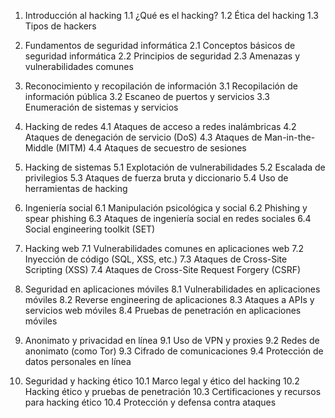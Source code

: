 1. Introducción al hacking
   1.1 ¿Qué es el hacking?
   1.2 Ética del hacking
   1.3 Tipos de hackers

2. Fundamentos de seguridad informática
   2.1 Conceptos básicos de seguridad informática
   2.2 Principios de seguridad
   2.3 Amenazas y vulnerabilidades comunes

3. Reconocimiento y recopilación de información
   3.1 Recopilación de información pública
   3.2 Escaneo de puertos y servicios
   3.3 Enumeración de sistemas y servicios

4. Hacking de redes
   4.1 Ataques de acceso a redes inalámbricas
   4.2 Ataques de denegación de servicio (DoS)
   4.3 Ataques de Man-in-the-Middle (MITM)
   4.4 Ataques de secuestro de sesiones

5. Hacking de sistemas
   5.1 Explotación de vulnerabilidades
   5.2 Escalada de privilegios
   5.3 Ataques de fuerza bruta y diccionario
   5.4 Uso de herramientas de hacking

6. Ingeniería social
   6.1 Manipulación psicológica y social
   6.2 Phishing y spear phishing
   6.3 Ataques de ingeniería social en redes sociales
   6.4 Social engineering toolkit (SET)

7. Hacking web
   7.1 Vulnerabilidades comunes en aplicaciones web
   7.2 Inyección de código (SQL, XSS, etc.)
   7.3 Ataques de Cross-Site Scripting (XSS)
   7.4 Ataques de Cross-Site Request Forgery (CSRF)

8. Seguridad en aplicaciones móviles
   8.1 Vulnerabilidades en aplicaciones móviles
   8.2 Reverse engineering de aplicaciones
   8.3 Ataques a APIs y servicios web móviles
   8.4 Pruebas de penetración en aplicaciones móviles

9. Anonimato y privacidad en línea
   9.1 Uso de VPN y proxies
   9.2 Redes de anonimato (como Tor)
   9.3 Cifrado de comunicaciones
   9.4 Protección de datos personales en línea

10. Seguridad y hacking ético
    10.1 Marco legal y ético del hacking
    10.2 Hacking ético y pruebas de penetración
    10.3 Certificaciones y recursos para hacking ético
    10.4 Protección y defensa contra ataques

